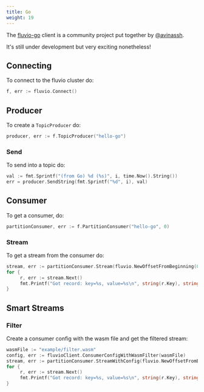 ```yaml
---
title: Go
weight: 19
---
```


The [fluvio-go] client is a community
project put together by [@avinassh].

It's still under development but very exciting nonetheless!

[fluvio-go]: https://github.com/avinassh/fluvio-go 
[@avinassh]: https://github.com/avinassh

## Connecting

To connect to the fluvio cluster do:
```go
f, err := fluvio.Connect()
```

## Producer

To create a `TopicProducer` do:
```go
producer, err := f.TopicProducer("hello-go")
```

### Send

To send into a topic do:
```go
val := fmt.Sprintf("(from Go) %d (%s)", i, time.Now().String())
err = producer.SendString(fmt.Sprintf("%d", i), val)
```

## Consumer 

To get a consumer, do:
```go
partitionConsumer, err := f.PartitionConsumer("hello-go", 0)
```

### Stream

To get a stream from the consumer do:
```go
stream, err := partitionConsumer.Stream(fluvio.NewOffsetFromBeginning(0))
for {
     r, err := stream.Next()
     fmt.Printf("Got record: key=%s, value=%s\n", string(r.Key), string(r.Value))
}
```

## Smart Streams

### Filter

Create a consumer config with the wasm file and get the filtered stream:
```go
wasmFile := "example/filter.wasm"
config, err := fluvioClient.ConsumerConfigWithWasmFilter(wasmFile)
stream, err := partitionConsumer.StreamWithConfig(fluvio.NewOffsetFromBeginning(0), config)
for {
     r, err := stream.Next()
     fmt.Printf("Got record: key=%s, value=%s\n", string(r.Key), string(r.Value))
}
```

